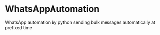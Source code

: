 # WhatsAppAutomation
WhatsApp automation by python sending bulk messages automatically at prefixed time
